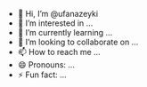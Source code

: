 - 👋 Hi, I’m @ufanazeyki
- 👀 I’m interested in ...
- 🌱 I’m currently learning ...
- 💞️ I’m looking to collaborate on ...
- 📫 How to reach me ...
- 😄 Pronouns: ...
- ⚡ Fun fact: ...

<!---
ufanazeyki/ufanazeyki is a ✨ special ✨ repository because its `README.md` (this file) appears on your GitHub profile.
You can click the Preview link to take a look at your changes.
--->

